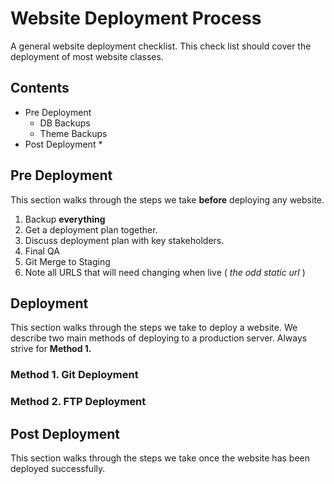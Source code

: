 # Website Deployment Process

A general website deployment checklist. This check list should cover the deployment of most website classes.

## Contents

* Pre Deployment
    * DB Backups
    * Theme Backups
* Post Deployment
    * 


## Pre Deployment

This section walks through the steps we take **before** deploying any website.

1. Backup **everything**
2. Get a deployment plan together.
3. Discuss deployment plan with key stakeholders.
4. Final QA
  1. Git Merge to Staging
  2. Note all URLS that will need changing when live ( *the odd static url* )

## Deployment

This section walks through the steps we take to deploy a website. We describe two main methods of deploying to a production server. Always strive for **Method 1.**

### Method 1. Git Deployment

### Method 2. FTP Deployment

## Post Deployment

This section walks through the steps we take once the website has been deployed successfully.
